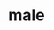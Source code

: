 ---
category: 4-letters
denotation: null
name: male
reference_link: https://www.etymonline.com/word/male
root_language: null
root_name: null
title: male
type: free
word_sums:
- respelling: male
  sum: 'Male + '
---
